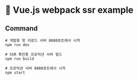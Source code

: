 # 🧪 Vue.js webpack ssr example

## Command
```
# 개발용 핫 리로드 서버 8080포트에서 시작
npm run dev

# SSR 확인용 프로덕션 서버 빌드
npm run build

# 프로덕션 서버 8080포트에서 시작
npm start
```
